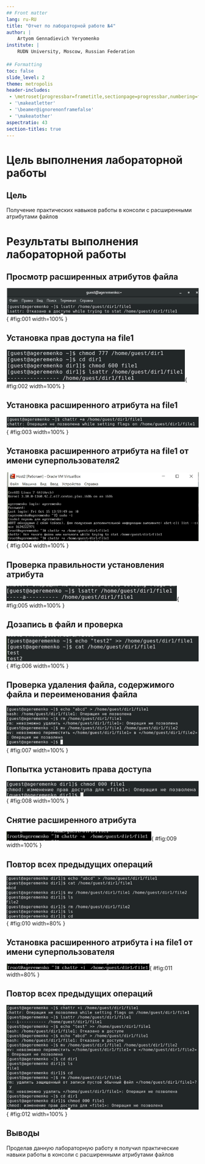 ```yaml
---
## Front matter
lang: ru-RU
title: "Отчет по лабораторной работе №4"
author: |
	Artyom Gennadievich Yeryomenko
institute: |
	RUDN University, Moscow, Russian Federation

## Formatting
toc: false
slide_level: 2
theme: metropolis
header-includes: 
 - \metroset{progressbar=frametitle,sectionpage=progressbar,numbering=fraction}
 - '\makeatletter'
 - '\beamer@ignorenonframefalse'
 - '\makeatother'
aspectratio: 43
section-titles: true
---
```


# **Цель выполнения лабораторной работы**

## Цель

Получение практических навыков работы в консоли с расширенными атрибутами файлов

# **Результаты выполнения лабораторной работы**

## Просмотр расширенных атрибутов файла

![](images/1.png){ #fig:001 width=100% }

## Установка прав доступа на file1

![](images/2.png){ #fig:002 width=100% }

## Установка расширенного атрибута на file1

![](images/3.png){ #fig:003 width=100% }

## Установка расширенного атрибута на file1 от имени суперпользователя2

![](images/4.png){ #fig:004 width=100% }

## Проверка правильности установления атрибута

![](images/5.png){ #fig:005 width=100% }

## Дозапись в файл и проверка

![](images/6.png){ #fig:006 width=100% }

## Проверка удаления файла, содержимого файла и переименования файла

![](images/7.png){ #fig:007 width=100% }

## Попытка установить права доступа

![](images/8.png){ #fig:008 width=100% }

## Снятие расширенного атрибута

![](images/9.png){ #fig:009 width=100% }

## Повтор всех предыдущих операций

![](images/10.png){ #fig:010 width=80% }

## Установка расширенного атрибута i на file1 от имени суперпользователя

![](images/11.png){ #fig:011 width=80% }

## Повтор всех предыдущих операций

![](images/12.png){ #fig:012 width=100% }


## Выводы

Проделав данную лабораторную работу я получил практические навыки работы в консоли с расширенными атрибутами файлов